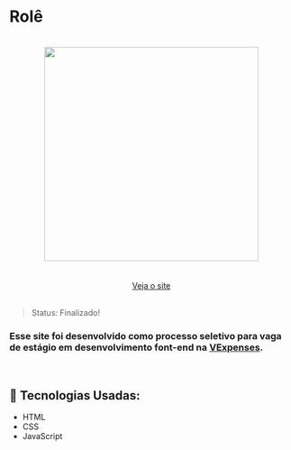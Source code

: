 # Rolê
<div align="center">
<img style="margin: 18px;" height="380em" src="https://user-images.githubusercontent.com/69512975/119992089-8f03de00-bfa0-11eb-8558-f0555e61d6be.png"/>
</div>

</br>

<div align="center"> 
<a href="https://juanlima10.github.io/Role/index.html">Veja o site</a>
</div>

</br>

> Status: Finalizado!

### Esse site foi desenvolvido como processo seletivo para vaga de estágio em desenvolvimento font-end na <a href="https://www.linkedin.com/company/vexpenses/">VExpenses</a>.

<br/>

## 🧪 Tecnologias Usadas:

+ HTML
+ CSS
+ JavaScript

